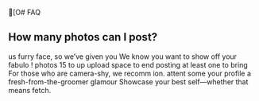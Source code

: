 [O# FAQ
## How many photos can I post?
us furry face, so we’ve given you
We know you want to show off your fabulo
!
photos
15
to
up
upload
space to
end posting at least one to bring
For those who are camera-shy, we recomm
ion.
attent
some
your profile
a fresh-from-the-groomer glamour
Showcase your best self—whether that means
fetch.
